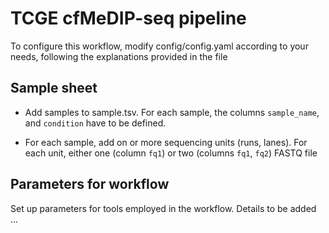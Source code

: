 # TCGE cfMeDIP-seq pipeline

To configure this workflow, modify config/config.yaml according to your needs, following the explanations provided in the file

## Sample sheet

- Add samples to sample.tsv. For each sample, the columns `sample_name`, and `condition` have to be defined.

- For each sample, add on or more sequencing units (runs, lanes). For each unit, either one (column `fq1`) or two (columns `fq1`, `fq2`) FASTQ file  

## Parameters for workflow

Set up parameters for tools employed in the workflow. Details to be added ...
